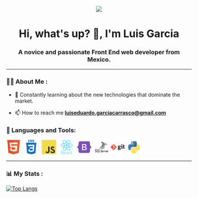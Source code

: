 <div id="header" align="center">
    <img src="https://media.giphy.com/media/7FrOU9tPbgAZtxV5mb/giphy-downsized-large.gif" width="200"/>
    <h1 align="center">Hi, what's up? 👋, I'm Luis Garcia</h1>
    <h3 align="center">A novice and passionate Front End web developer from Mexico.</h3>
</div>

---

### 👨‍💻 About Me :

- 📝 Constantly learning about the new technologies that dominate the market.

- 📫 How to reach me **luiseduardo.garciacarrasco@gmail.com**

<div align="left">
    <h3>🔨 Languages and Tools:</h3>
    <div>
        <img src="https://github.com/devicons/devicon/blob/master/icons/html5/html5-original.svg" title="HTML5" alt="HTML" width="40" height="40"/>&nbsp;
        <img src="https://github.com/devicons/devicon/blob/master/icons/css3/css3-plain-wordmark.svg"  title="CSS3" alt="CSS" width="40" height="40"/>&nbsp;
        <img src="https://github.com/devicons/devicon/blob/master/icons/javascript/javascript-original.svg" title="JavaScript" alt="JavaScript" width="40" height="40"/>&nbsp;
        <img src="https://github.com/devicons/devicon/blob/master/icons/react/react-original-wordmark.svg" title="React" alt="React" width="40" height="40"/>&nbsp;
        <img src="https://github.com/devicons/devicon/blob/master/icons/bootstrap/bootstrap-plain.svg" title="Bootstrap" alt="Bootstrap" width="40" height="40"/>&nbsp;
        <img src="https://github.com/devicons/devicon/blob/master/icons/microsoftsqlserver/microsoftsqlserver-plain-wordmark.svg" title="SQL Server" **alt="SQL" width="40" height="40"/>
        <img src="https://github.com/devicons/devicon/blob/master/icons/git/git-original-wordmark.svg" title="Git" **alt="Git" width="40" height="40"/>
        <img src="https://github.com/devicons/devicon/blob/master/icons/python/python-original.svg" title="Git" **alt="Git" width="40" height="40"/>
      </div>
</div>

---

### 📊 My Stats :

[![Top Langs](https://github-readme-stats.vercel.app/api/top-langs/?username=Luis-Garcia-C07&layout=compact)](https://github.com/anuraghazra/github-readme-stats)
